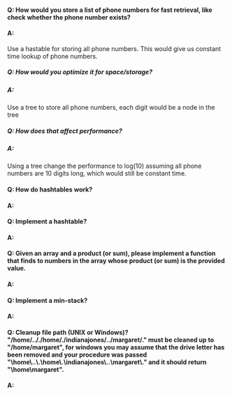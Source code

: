 #### Q: How would you store a list of phone numbers for fast retrieval, like check whether the phone number exists?
#### A:
Use a hastable for storing all phone numbers. This would give us constant time lookup of phone numbers.

##### Q: How would you optimize it for space/storage?
##### A:
Use a tree to store all phone numbers, each digit would be a node in the tree

##### Q: How does that affect performance?
##### A:
Using a tree change the performance to log(10) assuming all phone numbers are 10 digits long, which would still be constant time.

#### Q: How do hashtables work?
#### A:

#### Q: Implement a hashtable?
#### A: 

#### Q: Given an array and a product (or sum), please implement a function that finds to numbers in the array whose product (or sum) is the provided value.
#### A: 

#### Q: Implement a min-stack?
#### A:

#### Q: Cleanup file path (UNIX or Windows)? "/home/.././home/./indianajones/../margaret/." must be cleaned up to "/home/margaret", for windows you may assume that the drive letter has been removed and your procedure was passed "\\home\\..\\.\\home\\.\\indianajones\\..\\margaret\\." and it should return "\\home\\margaret".
#### A:
